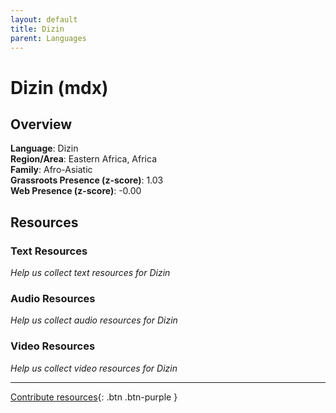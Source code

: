 ```yaml
---
layout: default
title: Dizin
parent: Languages
---
```


# Dizin (mdx)

## Overview

**Language**: Dizin  
**Region/Area**: Eastern Africa, Africa  
**Family**: Afro-Asiatic  
**Grassroots Presence (z-score)**: 1.03  
**Web Presence (z-score)**: -0.00  

## Resources

### Text Resources
*Help us collect text resources for Dizin*

### Audio Resources
*Help us collect audio resources for Dizin*

### Video Resources
*Help us collect video resources for Dizin*

---

[Contribute resources](https://forms.office.com/e/1SfLJx3u1r){: .btn .btn-purple }

